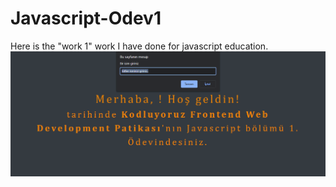 # Javascript-Odev1
Here is the "work 1" work I have done for javascript education.
![projeResmi](screenImage.PNG)
